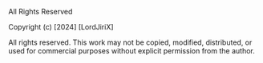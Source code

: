 All Rights Reserved

Copyright (c) [2024] [LordJiriX]

All rights reserved. This work may not be copied, modified, distributed, or used for commercial purposes without explicit permission from the author.
